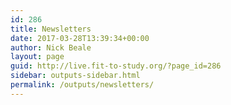 ```yaml
---
id: 286
title: Newsletters
date: 2017-03-28T13:39:34+00:00
author: Nick Beale
layout: page
guid: http://live.fit-to-study.org/?page_id=286
sidebar: outputs-sidebar.html
permalink: /outputs/newsletters/
---
```

